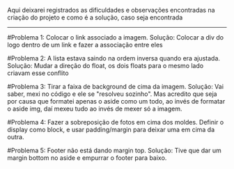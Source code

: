 Aqui deixarei registrados as dificuldades e observações encontradas na criação do projeto e como é a solução, caso seja encontrada


--------------------------------------------------------------
#Problema 1: Colocar o link associado a imagem. Solução: Colocar a div do logo dentro de um link e fazer a associação entre eles

#Problema 2: A lista estava saindo na ordem inversa quando era ajustada. Solução: Mudar a direção do float, os dois floats para o mesmo lado criavam esse conflito

#Problema 3: Tirar a faixa de background de cima da imagem. Solução: Vai saber, mexi no código e ele se "resolveu sozinho". Mas acredito que seja por causa que formatei apenas o aside como um todo, ao invés de formatar o aside img, daí mexeu tudo ao invés de mexer só a imagem.

#Problema 4: Fazer a sobreposição de fotos em cima dos moldes. Definir o display como block, e usar padding/margin para deixar uma em cima da outra.

#Problema 5: Footer não está dando margin top. Solução: Tive que dar um margin bottom no aside e empurrar o footer para baixo.